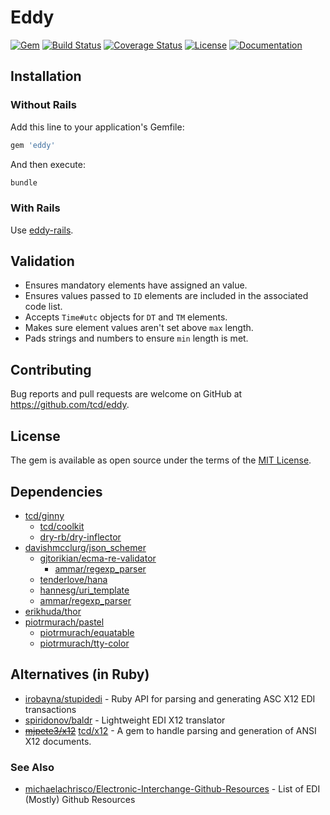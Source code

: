 # Eddy

[![Gem](https://img.shields.io/gem/v/eddy)][rubygems]
[![Build Status](https://travis-ci.org/tcd/eddy.svg?branch=master)][travis-ci]
[![Coverage Status](https://coveralls.io/repos/github/tcd/eddy/badge.svg?branch=master)][coveralls]
[![License](https://img.shields.io/github/license/tcd/eddy)][license]
[![Documentation](http://img.shields.io/badge/docs-rubydoc.info-blue.svg)][docs]

[rubygems]: https://rubygems.org/gems/eddy
[travis-ci]: https://travis-ci.org/tcd/eddy
[coveralls]: https://coveralls.io/github/tcd/eddy?branch=master
[license]: https://github.com/tcd/eddy/blob/master/LICENSE.txt
[docs]: https://www.rubydoc.info/gems/eddy/0.5.1

## Installation

### Without Rails

Add this line to your application's Gemfile:

```ruby
gem 'eddy'
```

And then execute:

```sh
bundle
```

### With Rails

Use [eddy-rails](https://github.com/tcd/eddy-rails).

## Validation

- Ensures mandatory elements have assigned an value.
- Ensures values passed to `ID` elements are included in the associated code list.
- Accepts `Time#utc` objects for `DT` and `TM` elements.
- Makes sure element values aren't set above `max` length.
- Pads strings and numbers to ensure `min` length is met.

## Contributing

Bug reports and pull requests are welcome on GitHub at https://github.com/tcd/eddy.

## License

The gem is available as open source under the terms of the [MIT License](https://opensource.org/licenses/MIT).

## Dependencies

- [tcd/ginny](https://github.com/tcd/ginny)
    - [tcd/coolkit](https://github.com/tcd/coolkit)
    - [dry-rb/dry-inflector](https://github.com/dry-rb/dry-inflector)
- [davishmcclurg/json_schemer](https://github.com/davishmcclurg/json_schemer)
    - [gjtorikian/ecma-re-validator](https://github.com/gjtorikian/ecma-re-validator)
        - [ammar/regexp_parser](https://github.com/ammar/regexp_parser)
    - [tenderlove/hana](https://github.com/tenderlove/hana)
    - [hannesg/uri_template](https://github.com/hannesg/uri_template)
    - [ammar/regexp_parser](https://github.com/ammar/regexp_parser)
- [erikhuda/thor](https://github.com/erikhuda/thor)
- [piotrmurach/pastel](https://github.com/piotrmurach/pastel)
    - [piotrmurach/equatable](https://github.com/piotrmurach/equatable)
    - [piotrmurach/tty-color](https://github.com/piotrmurach/tty-color)

## Alternatives (in Ruby)

- [irobayna/stupidedi](https://github.com/irobayna/stupidedi) - Ruby API for parsing and generating ASC X12 EDI transactions
- [spiridonov/baldr](https://github.com/spiridonov/baldr) - Lightweight EDI X12 translator
- [~~mjpete3/x12~~](https://github.com/mjpete3/x12) [tcd/x12](https://github.com/tcd/x12) - A gem to handle parsing and generation of ANSI X12 documents.

### See Also

- [michaelachrisco/Electronic-Interchange-Github-Resources](https://github.com/michaelachrisco/Electronic-Interchange-Github-Resources) - List of EDI (Mostly) Github Resources
